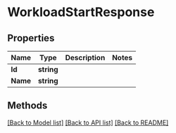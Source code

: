 # WorkloadStartResponse

## Properties

Name | Type | Description | Notes
------------ | ------------- | ------------- | -------------
**Id** | **string** |  | 
**Name** | **string** |  | 

## Methods


[[Back to Model list]](../README.md#documentation-for-models) [[Back to API list]](../README.md#documentation-for-api-endpoints) [[Back to README]](../README.md)


